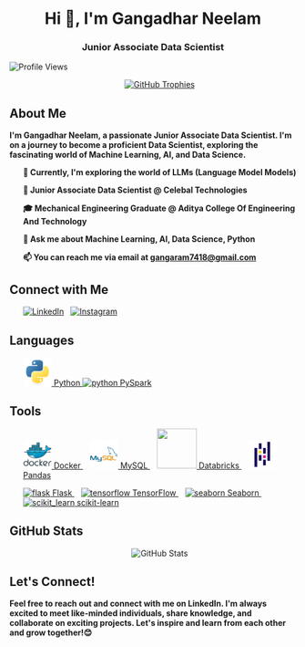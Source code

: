 <h1 align="center">Hi 👋, I'm Gangadhar Neelam</h1>
<h3 align="center">Junior Associate Data Scientist</h3>

<p align="left"> <img src="https://komarev.com/ghpvc/?username=GangadharNeelam&label=Profile%20views&color=0e75b6&style=flat" alt="Profile Views" /> </p>

<ul>
<p align="center">
  <a href="https://github.com/ryo-ma/github-profile-trophy">
    <img src="https://github-profile-trophy.vercel.app/?username=GangadharNeelam" alt="GitHub Trophies" />
  </a>
</p>
</ul>

<h2 align="left">About Me</h2>

<p align="left">
  <b>I'm Gangadhar Neelam, a passionate Junior Associate Data Scientist. I'm on a journey to become a proficient Data Scientist, exploring the fascinating world of Machine Learning, AI, and Data Science.</b>
</p>

<ul>

  <b>🔭 Currently, I'm exploring the world of LLMs (Language Model Models)</b><br>

  <b>🌱 Junior Associate Data Scientist @ Celebal Technologies</b><br>
  
  <b>🎓 Mechanical Engineering Graduate @ Aditya College Of Engineering And Technology</b><br>
  
  <b>💬 Ask me about Machine Learning, AI, Data Science, Python</b><br>
  
  <b>📫 You can reach me via email at <a href="mailto:gangaram7418@gmail.com">gangaram7418@gmail.com</a></b><br>
</ul>

<h2 align="left">Connect with Me</h2>

<ul>
<p align="left">
  <a href="https://www.linkedin.com/in/gangadhar-neelam/" target="_blank" rel="noreferrer"><img src="https://raw.githubusercontent.com/rahuldkjain/github-profile-readme-generator/master/src/images/icons/Social/linked-in-alt.svg" alt="LinkedIn" height="30" width="40" /></a>&nbsp;&nbsp;
  <a href="https://instagram.com/ganga_ram_gr?utm_source=qr&igshid=MzNlNGNkZWQ4Mg==" target="_blank" rel="noreferrer"><img src="https://raw.githubusercontent.com/rahuldkjain/github-profile-readme-generator/master/src/images/icons/Social/instagram.svg" alt="Instagram" height="30" width="40" /></a>
</p>
</ul>



<h2 align="left">Languages</h2>
<ul>
<p align="left">
    <a href="https://www.python.org" target="_blank" rel="noreferrer">
        <img src="https://raw.githubusercontent.com/devicons/devicon/master/icons/python/python-original.svg" alt="python" width="50" height="50"/>
        Python
    </a>
      <a href="https://www.python.org" target="_blank" rel="noreferrer">
        <img src="https://upload.wikimedia.org/wikipedia/commons/thumb/f/f3/Apache_Spark_logo.svg/768px-Apache_Spark_logo.svg.png?20210416091439" alt="python" width="50" height="50"/>
        PySpark
    </a>
</p>
</ul>


<h2 align="left">Tools</h2>
<ul>
<p align="left">
  <a href="https://www.docker.com/" target="_blank" rel="noreferrer">
    <img src="https://raw.githubusercontent.com/devicons/devicon/master/icons/docker/docker-original-wordmark.svg" alt="docker" width="50" height="50"/>
    Docker
  </a>&nbsp;&nbsp;
  <a href="https://www.mysql.com/" target="_blank" rel="noreferrer">
    <img src="https://raw.githubusercontent.com/devicons/devicon/master/icons/mysql/mysql-original-wordmark.svg" alt="mysql" width="50" height="50"/>
    MySQL
  </a>&nbsp;&nbsp;
  <a href="https://databricks.com/" target="_blank" rel="noreferrer">
    <img src="https://upload.wikimedia.org/wikipedia/commons/6/63/Databricks_Logo.png?20230109143554" width="70" height="70"/>
    Databricks
  </a>&nbsp;&nbsp;
  <a href="https://pandas.pydata.org/" target="_blank" rel="noreferrer">
    <img src="https://raw.githubusercontent.com/devicons/devicon/2ae2a900d2f041da66e950e4d48052658d850630/icons/pandas/pandas-original.svg" alt="pandas" width="50" height="50"/>
    Pandas
  </a>
</p>

<p align="left">
  <a href="https://flask.palletsprojects.com/" target="_blank" rel="noreferrer">
    <img src="https://www.vectorlogo.zone/logos/pocoo_flask/pocoo_flask-icon.svg" alt="flask" width="50" height="50"/>
    Flask
  </a>&nbsp;&nbsp;
  <a href="https://www.tensorflow.org" target="_blank" rel="noreferrer">
    <img src="https://www.vectorlogo.zone/logos/tensorflow/tensorflow-icon.svg" alt="tensorflow" width="50" height="50"/>
    TensorFlow
  </a>&nbsp;&nbsp;
  <a href="https://seaborn.pydata.org/" target="_blank" rel="noreferrer">
    <img src="https://seaborn.pydata.org/_images/logo-mark-lightbg.svg" alt="seaborn" width="50" height="50"/>
    Seaborn
  </a>&nbsp;&nbsp;
  <a href="https://scikit-learn.org/" target="_blank" rel="noreferrer">
    <img src="https://upload.wikimedia.org/wikipedia/commons/0/05/Scikit_learn_logo_small.svg" alt="scikit_learn" width="50" height="50"/>
    scikit-learn
  </a>
</p>
</ul>



<h2 align="left">GitHub Stats</h2>
<ul>
<p align="center">
  <img src="https://github-readme-stats.vercel.app/api?username=GangadharNeelam&show_icons=true&locale=en" alt="GitHub Stats">
</p>
</ul>

<h2 align="left">Let's Connect!</h2>

<p align="left">
  <b>Feel free to reach out and connect with me on LinkedIn. I'm always excited to meet like-minded individuals, share knowledge, and collaborate on exciting projects. Let's inspire and learn from each other and grow together!😊<b>
</p>
